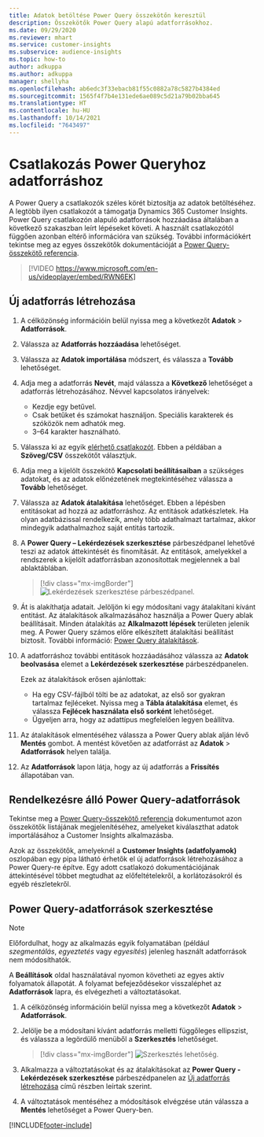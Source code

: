 ```yaml
---
title: Adatok betöltése Power Query összekötőn keresztül
description: Összekötők Power Query alapú adatforrásokhoz.
ms.date: 09/29/2020
ms.reviewer: mhart
ms.service: customer-insights
ms.subservice: audience-insights
ms.topic: how-to
author: adkuppa
ms.author: adkuppa
manager: shellyha
ms.openlocfilehash: ab6edc3f33ebacb81f55c0882a78c5827b4384ed
ms.sourcegitcommit: 1565f4f7b4e131ede6ae089c5d21a79b02bba645
ms.translationtype: HT
ms.contentlocale: hu-HU
ms.lasthandoff: 10/14/2021
ms.locfileid: "7643497"
---
```

# <a name="connect-to-a-power-query-data-source"></a>Csatlakozás Power Queryhoz adatforráshoz

A Power Query a csatlakozók széles körét biztosítja az adatok betöltéséhez. A legtöbb ilyen csatlakozót a támogatja Dynamics 365 Customer Insights. Power Query csatlakozón alapuló adatforrások hozzáadása általában a következő szakaszban leírt lépéseket követi. A használt csatlakozótól függően azonban eltérő információra van szükség. További információkért tekintse meg az egyes összekötők dokumentációját a [Power Query-összekötő referencia](/power-query/connectors/).

> [!VIDEO https://www.microsoft.com/en-us/videoplayer/embed/RWN6EK]

## <a name="create-a-new-data-source"></a>Új adatforrás létrehozása

1. A célközönség információin belül nyissa meg a következőt **Adatok** > **Adatforrások**.

1. Válassza az **Adatforrás hozzáadása** lehetőséget.

1. Válassza az **Adatok importálása** módszert, és válassza a **Tovább** lehetőséget.

1. Adja meg a adatforrás **Nevét**, majd válassza a **Következő** lehetőséget a adatforrás létrehozásához. Névvel kapcsolatos irányelvek: 
   - Kezdje egy betűvel.
   - Csak betűket és számokat használjon. Speciális karakterek és szóközök nem adhatók meg.
   - 3–64 karakter használható.

1. Válassza ki az egyik [elérhető csatlakozót](#available-power-query-data-sources). Ebben a példában a **Szöveg/CSV** összekötőt választjuk.

1. Adja meg a kijelölt összekötő **Kapcsolati beállításaiban** a szükséges adatokat, és az adatok előnézetének megtekintéséhez válassza a **Tovább** lehetőséget.

1. Válassza az **Adatok átalakítása** lehetőséget. Ebben a lépésben entitásokat ad hozzá az adatforráshoz. Az entitások adatkészletek. Ha olyan adatbázissal rendelkezik, amely több adathalmazt tartalmaz, akkor mindegyik adathalmazhoz saját entitás tartozik.

1. A **Power Query – Lekérdezések szerkesztése** párbeszédpanel lehetővé teszi az adatok áttekintését és finomítását. Az entitások, amelyekkel a rendszerek a kijelölt adatforrásban azonosítottak megjelennek a bal ablaktáblában.

   > [!div class="mx-imgBorder"]
   > ![Lekérdezések szerkesztése párbeszédpanel.](media/data-manager-configure-edit-queries.png "Lekérdezések szerkesztése párbeszédpanel")

1. Át is alakíthatja adatait. Jelöljön ki egy módosítani vagy átalakítani kívánt entitást. Az átalakítások alkalmazásához használja a Power Query ablak beállításait. Minden átalakítás az **Alkalmazott lépések** területen jelenik meg. A Power Query számos előre elkészített átalakítási beállítást biztosít. További információ: [Power Query átalakítások](/power-query/power-query-what-is-power-query#transformations).

1. A adatforráshoz további entitások hozzáadásához válassza az **Adatok beolvasása** elemet a **Lekérdezések szerkesztése** párbeszédpanelen.

   Ezek az átalakítások erősen ajánlottak:

   - Ha egy CSV-fájlból tölti be az adatokat, az első sor gyakran tartalmaz fejléceket. Nyissa meg a **Tábla átalakítása** elemet, és válassza **Fejlécek használata első sorként** lehetőséget.
   - Ügyeljen arra, hogy az adattípus megfelelően legyen beállítva.

1. Az átalakítások elmentéséhez válassza a Power Query ablak alján lévő **Mentés** gombot. A mentést követően az adatforrást az **Adatok** > **Adatforrások** helyen találja.

1. Az **Adatforrások** lapon látja, hogy az új adatforrás a **Frissítés** állapotában van.

## <a name="available-power-query-data-sources"></a>Rendelkezésre álló Power Query-adatforrások

Tekintse meg a [Power Query-összekötő referencia](/power-query/connectors/) dokumentumot azon összekötők listájának megjelenítéséhez, amelyeket kiválaszthat adatok importálásához a Customer Insights alkalmazásba. 

Azok az összekötők, amelyeknél a **Customer Insights (adatfolyamok)** oszlopában egy pipa látható érhetők el új adatforrások létrehozásához a Power Query-re építve. Egy adott csatlakozó dokumentációjának áttekintésével többet megtudhat az előfeltételekről, a korlátozásokról és egyéb részletekről.

## <a name="edit-power-query-data-sources"></a>Power Query-adatforrások szerkesztése

> [!NOTE]
> Előfordulhat, hogy az alkalmazás egyik folyamatában (például *szegmentálás*, *egyeztetés* vagy *egyesítés*) jelenleg használt adatforrások nem módosíthatók. 
>
> A **Beállítások** oldal használatával nyomon követheti az egyes aktív folyamatok állapotát. A folyamat befejeződésekor visszaléphet az **Adatforrások** lapra, és elvégezheti a változtatásokat.

1. A célközönség információin belül nyissa meg a következőt **Adatok** > **Adatforrások**.

2. Jelölje be a módosítani kívánt adatforrás melletti függőleges ellipszist, és válassza a legördülő menüből a **Szerkesztés** lehetőséget.

   > [!div class="mx-imgBorder"]
   > ![Szerkesztés lehetőség.](media/edit-option-data-sources.png "Szerkesztés lehetőség")

3. Alkalmazza a változtatásokat és az átalakításokat az **Power Query - Lekérdezések szerkesztése** párbeszédpanelen az [Új adatforrás létrehozása](#create-a-new-data-source) című részben leírtak szerint.

4. A változtatások mentéséhez a módosítások elvégzése után válassza a **Mentés** lehetőséget a Power Query-ben.


[!INCLUDE[footer-include](../includes/footer-banner.md)]